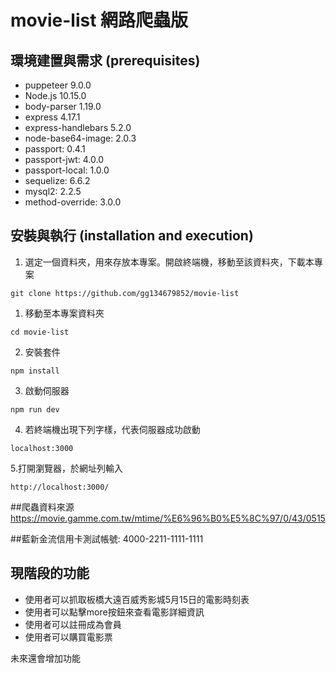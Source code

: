 # movie-list 網路爬蟲版

## 環境建置與需求 (prerequisites)
- puppeteer 9.0.0
- Node.js 10.15.0
- body-parser 1.19.0
- express 4.17.1
- express-handlebars 5.2.0
- node-base64-image: 2.0.3
- passport: 0.4.1
- passport-jwt: 4.0.0
- passport-local: 1.0.0
- sequelize: 6.6.2
- mysql2: 2.2.5
- method-override: 3.0.0
## 安裝與執行 (installation and execution)
1. 選定一個資料夾，用來存放本專案。開啟終端機，移動至該資料夾，下載本專案
```
git clone https://github.com/gg134679852/movie-list
```
1. 移動至本專案資料夾
```
cd movie-list
```
2. 安裝套件
```
npm install
```
3. 啟動伺服器
```
npm run dev 
```
4. 若終端機出現下列字樣，代表伺服器成功啟動
```
localhost:3000

```
5.打開瀏覽器，於網址列輸入
```
http://localhost:3000/
```

##爬蟲資料來源
https://movie.gamme.com.tw/mtime/%E6%96%B0%E5%8C%97/0/43/0515

##藍新金流信用卡測試帳號: 4000-2211-1111-1111

## 現階段的功能
- 使用者可以抓取板橋大遠百威秀影城5月15日的電影時刻表
- 使用者可以點擊more按鈕來查看電影詳細資訊
- 使用者可以註冊成為會員
- 使用者可以購買電影票

未來還會增加功能
